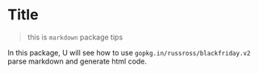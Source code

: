 <!-- 
title="this is a title"
date="2020-04-11 16:22"
thumbnail=["xxxx"]
summary="this a summary"
category="test"
tags=["xxxii"]
-->
# Title
> this is `markdown` package tips


In this package, U will see how to use `gopkg.in/russross/blackfriday.v2` parse markdown and generate html code.